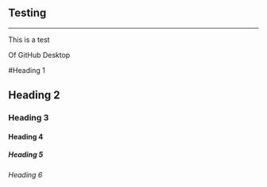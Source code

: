 ## Testing
______
This is a test

Of GitHub Desktop

#Heading 1

## Heading 2

### Heading 3

#### Heading 4

##### Heading 5

###### Heading 6


